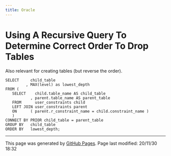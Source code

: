 ```yaml
---
title: Oracle
---
```

# Using A Recursive Query To Determine Correct Order To Drop Tables

Also relevant for creating tables (but reverse the order).

```
SELECT     child_table
         , MAX(level) as lowest_depth
FROM (
   SELECT    child.table_name AS child_table
           , parent.table_name AS parent_table
   FROM      user_constraints child
   LEFT JOIN user_constraints parent
   ON      ( parent.r_constraint_name = child.constraint_name )
   )
CONNECT BY PRIOR child_table = parent_table
GROUP BY   child_table
ORDER BY   lowest_depth;

```
<hr>
<p class="pagedate">This page was generated by <a href=".">GitHub Pages</a>.  Page last modified: 20/11/30 18:32</p>
